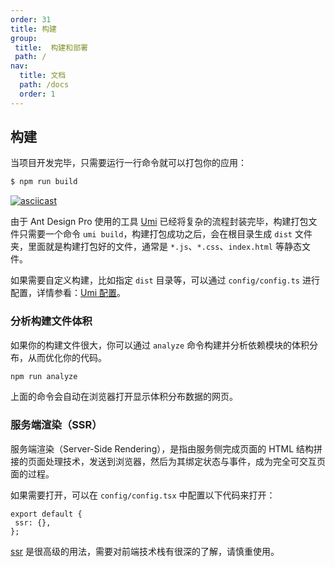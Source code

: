 ```yaml
---
order: 31
title: 构建
group:
 title:  构建和部署
 path: /
nav: 
  title: 文档
  path: /docs
  order: 1
---
```


## 构建

当项目开发完毕，只需要运行一行命令就可以打包你的应用：

```bash
$ npm run build
```

[![asciicast](https://asciinema.org/a/198144.png)](https://asciinema.org/a/198144)

由于 Ant Design Pro 使用的工具 [Umi](https://umijs.org/zh-CN) 已经将复杂的流程封装完毕，构建打包文件只需要一个命令 `umi build`，构建打包成功之后，会在根目录生成 `dist` 文件夹，里面就是构建打包好的文件，通常是 `*.js`、`*.css`、`index.html` 等静态文件。

如果需要自定义构建，比如指定 `dist` 目录等，可以通过 `config/config.ts` 进行配置，详情参看：[Umi 配置](https://umijs.org/zh-CN/guide/config.html)。

### 分析构建文件体积

如果你的构建文件很大，你可以通过 `analyze` 命令构建并分析依赖模块的体积分布，从而优化你的代码。

```bash
npm run analyze
```

上面的命令会自动在浏览器打开显示体积分布数据的网页。

### 服务端渲染（SSR）

服务端渲染（Server-Side Rendering），是指由服务侧完成页面的 HTML 结构拼接的页面处理技术，发送到浏览器，然后为其绑定状态与事件，成为完全可交互页面的过程。

如果需要打开，可以在 `config/config.tsx` 中配置以下代码来打开：

 ```tsx | pure
export default {
  ssr: {},
};
```

[ssr](https://umijs.org/zh-CN/docs/ssr#%E5%BC%80%E5%8F%91) 是很高级的用法，需要对前端技术栈有很深的了解，请慎重使用。
